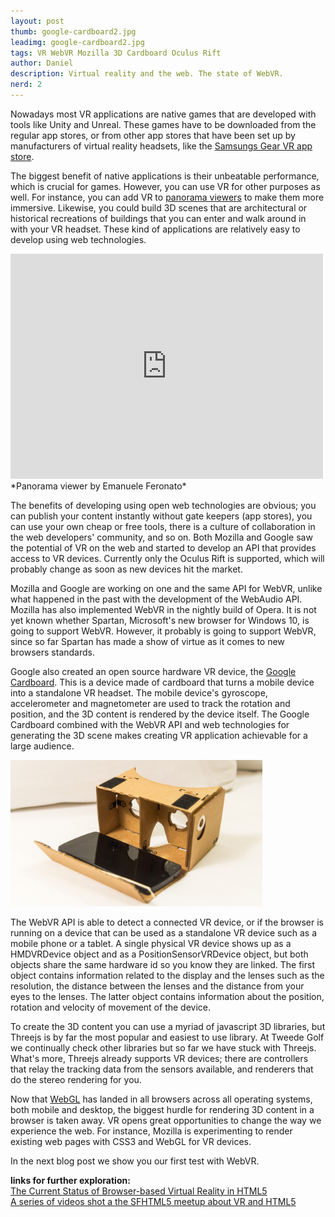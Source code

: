 ```yaml
---
layout: post
thumb: google-cardboard2.jpg
leadimg: google-cardboard2.jpg
tags: VR WebVR Mozilla 3D Cardboard Oculus Rift
author: Daniel
description: Virtual reality and the web. The state of WebVR.
nerd: 2
---
```


Nowadays most VR applications are native games that are developed with tools like Unity and Unreal. These games have to be downloaded from the regular app stores, or from other app stores that have been set up by manufacturers of virtual reality headsets, like the [Samsungs Gear VR app store](https://www.oculus.com/gear-vr/).

The biggest benefit of native applications is their unbeatable performance, which is crucial for games. However, you can use VR for other purposes as well. For instance, you can add VR to [panorama viewers](http://www.emanueleferonato.com/2014/12/10/html5-webgl-360-degrees-panorama-viewer-with-three-js/) to make them more immersive. Likewise, you could build 3D scenes that are architectural or historical recreations of buildings that you can enter and walk around in with your VR headset. These kind of applications are relatively easy to develop using web technologies.

<iframe src="https://player.vimeo.com/video/127931214" width="500" height="360" frameborder="0" webkitallowfullscreen mozallowfullscreen allowfullscreen></iframe>
*Panorama viewer by Emanuele Feronato*

The benefits of developing using open web technologies are obvious; you can publish your content instantly without gate keepers (app stores), you can use your own cheap or free tools, there is a culture of collaboration in the web developers' community, and so on. Both Mozilla and Google saw the potential of VR on the web and started to develop an API that provides access to VR devices. Currently only the Oculus Rift is supported, which will probably change as soon as new devices hit the market.

Mozilla and Google are working on one and the same API for WebVR, unlike what happened in the past with the development of the WebAudio API. Mozilla has also implemented WebVR in the nightly build of Opera. It is not yet known whether Spartan, Microsoft's new browser for Windows 10, is going to support WebVR. However, it probably is going to support WebVR, since so far Spartan has made a show of virtue as it comes to new browsers standards.

Google also created an open source hardware VR device, the [Google Cardboard](https://www.google.com/get/cardboard/). This is a device made of cardboard that turns a mobile device into a standalone VR headset. The mobile device's gyroscope, accelerometer and magnetometer are used to track the rotation and position, and the 3D content is rendered by the device itself. The Google Cardboard combined with the WebVR API and web technologies for generating the 3D scene makes creating VR application achievable for a large audience.

<img src="/img/blog/google-cardboard2.jpg" width="80%">

The WebVR API is able to detect a connected VR device, or if the browser is running on a device that can be used as a standalone VR device such as a mobile phone or a tablet. A single physical VR device shows up as a HMDVRDevice object and as a PositionSensorVRDevice object, but both objects share the same hardware id so you know they are linked. The first object contains information related to the display and the lenses such as the resolution, the distance between the lenses and the distance from your eyes to the lenses. The latter object contains information about the position, rotation and velocity of movement of the device.

To create the 3D content you can use a myriad of javascript 3D libraries, but Threejs is by far the most popular and easiest to use library. At Tweede Golf we continually check other libraries but so far we have stuck with Threejs. What's more, Threejs already supports VR devices; there are controllers that relay the tracking data from the sensors available, and renderers that do the stereo rendering for you.

Now that [WebGL](http://caniuse.com/#feat=webgl) has landed in all browsers across all operating systems, both mobile and desktop, the biggest hurdle for rendering 3D content in a browser is taken away. VR opens great opportunities to change the way we experience the web. For instance, Mozilla is experimenting to render existing web pages with CSS3 and WebGL for VR devices.

In the next blog post we show you our first test with WebVR.


**links for further exploration:**<br>
[The Current Status of Browser-based Virtual Reality in HTML5](http://www.infoq.com/news/2015/01/vr-html5)<br>
[A series of videos shot a the SFHTML5 meetup about VR and HTML5](https://www.youtube.com/playlist?list=PLUj8-Hhrb-a0Z3f70ygX5fXLk8Sa4mTQZ)<br>




<!--
These are benefits that Tony Parisi mentioned in his speech for the SFHTML5 meetup that was held 16th of January this year:

- instant access
- no gatekeepers (app stores)
- instant publishing
- you can use your own (cheap or free) tools
- culture of collaboration
- source code (open)
- no entry barriers
-->
